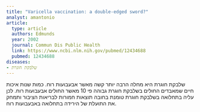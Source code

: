 ```yaml
---
title: "Varicella vaccination: a double-edged sword?"
analyst: amantonio
article:
  type: article
  authors: Edmunds
  year: 2002
  journal: Commun Dis Public Health
  link: https://www.ncbi.nlm.nih.gov/pubmed/12434688
  pubmed: 12434688
diseases:
- שלבקת חוגרת
---
```


שלבקת חוגרת היא מחלה הרבה יותר קשה מאשר אבעבועות רוח. כמות שנות איכות חיים שמאבדים החולים בשלבקת חוגרת גבוהה פי 10 מאשר החולים אבעבועות רוח. לכן עליה בתחלואה בשלבקת חוגרת טומנת בחובה תוצאות חמורות לבריאות הציבור ותמחק את התועלת של הירידה בתחלואה באבעבועות רוח.
